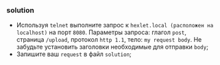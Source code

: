 ### solution

-   Используя `telnet` выполните запрос к `hexlet.local (расположен на localhost)` на порт `8080`. Параметры запроса: глагол `post`, страница `/upload`, протокол `http 1.1`, тело: `my request body`. Не забудьте установить заголовки необходимые для отправки `body`;
-   Запишите ваш `request` в файл `solution`;